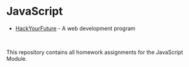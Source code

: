 # JavaScript

* [HackYourFuture](https://github.com/HackYourFuture) - A web development program

<br/>

This repository contains all homework assignments for the JavaScript Module.

